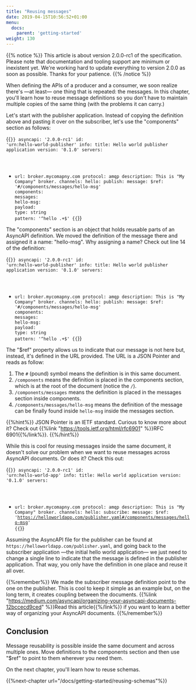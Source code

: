 ```yaml
---
title: "Reusing messages"
date: 2019-04-15T10:56:52+01:00
menu:
  docs:
    parent: 'getting-started'
weight: 130
---
```


{{% notice %}}
This article is about version 2.0.0-rc1 of the specification. Please note that documentation and tooling support are minimum or inexistent yet. We're working hard
to update everything to version 2.0.0 as soon as possible. Thanks for your patience.
{{% /notice %}}

When defining the APIs of a producer and a consumer, we soon realize there's —at least— one thing that is repeated: the messages. In this chapter, you'll learn how to reuse message definitions so you don't have to maintain multiple copies of the same thing (with the problems it can carry.)

Let's start with the publisher application. Instead of copying the definition above and pasting it over on the subscriber, let's use the "components" section as follows:

{{<code lang="yaml" lines="15-20">}}
asyncapi: '2.0.0-rc1'
id: 'urn:hello-world-publisher'
info:
  title: Hello world publisher application
  version: '0.1.0'
servers:
  - url: broker.mycomapny.com
    protocol: amqp
    description: This is "My Company" broker.
channels:
  hello:
    publish:
      message:
        $ref: '#/components/messages/hello-msg'
components:
  messages:
    hello-msg:
      payload:
        type: string
        pattern: '^hello .+$'
{{</code>}}

The "components" section is an object that holds reusable parts of an AsyncAPI definition. We moved the definition of the message there and assigned it a name: "hello-msg". Why assigning a name? Check out line 14 of the definition:

{{<code lang="yaml" lines="14">}}
asyncapi: '2.0.0-rc1'
id: 'urn:hello-world-publisher'
info:
  title: Hello world publisher application
  version: '0.1.0'
servers:
  - url: broker.mycomapny.com
    protocol: amqp
    description: This is "My Company" broker.
channels:
  hello:
    publish:
      message:
        $ref: '#/components/messages/hello-msg'
components:
  messages:
    hello-msg:
      payload:
        type: string
        pattern: '^hello .+$'
{{</code>}}

The "$ref" property allows us to indicate that our message is not here but, instead, it's defined in the URL provided. The URL is a JSON Pointer and reads as follow:

1. The `#` (pound) symbol means the definition is in this same document.
2. `/components` means the definition is placed in the components section, which is at the root of the document (notice the `/`).
3. `/components/messages` means the definition is placed in the messages section inside components.
4. `/components/messages/hello-msg` means the definition of the message can be finally found inside `hello-msg` inside the messages section.

{{%hint%}}
JSON Pointer is an IETF standard. Curious to know more about it? Check out {{%link "https://tools.ietf.org/html/rfc6901" %}}RFC 6901{{%/link%}}.
{{%/hint%}}

While this is cool for reusing messages inside the same document, it doesn't solve our problem when we want to reuse messages across AsyncAPI documents. Or does it? Check this out:

{{<code lang="yaml" lines="14">}}
asyncapi: '2.0.0-rc1'
id: 'urn:hello-world-app'
info:
  title: Hello world application
  version: '0.1.0'
servers:
  - url: broker.mycomapny.com
    protocol: amqp
    description: This is "My Company" broker.
channels:
  hello:
    subscribe:
      message:
        $ref: 'https://helloworldapp.com/publisher.yaml#/components/messages/hello-msg'
{{</code>}}

Assuming the AsyncAPI file for the publisher can be found at `https://helloworldapp.com/publisher.yaml`, and going back to the subscriber application —the initial hello world application— we just need to change a single line to indicate that the message is defined in the publisher application. That way, you only have the definition in one place and reuse it all over.

{{%remember%}}
We made the subscriber message definition point to the one on the publisher. This is cool to keep it simple as an example but, on the long term, it creates coupling between the documents. {{%link "https://medium.com/asyncapi/organizing-your-asyncapi-documents-12bccecd9ced" %}}Read this article{{%/link%}} if you want to learn a better way of organizing your AsyncAPI documents.
{{%/remember%}}

## Conclusion

Message reusability is possible inside the same document and across multiple ones. Move definitions to the components section and then use "$ref" to point to them wherever you need them.

On the next chapter, you'll learn how to reuse schemas.

{{%next-chapter url="/docs/getting-started/reusing-schemas"%}}
